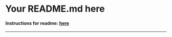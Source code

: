 # Your README.md here

#### Instructions for readme: [here](https://github.com/adam-p/markdown-here/wiki/Markdown-Cheatsheet "README.md")

---
